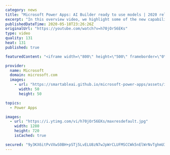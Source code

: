 ```yaml
---
category: news
title: "Microsoft Power Apps: AI Builder ready to use models | 2020 release wave 1 overview"
excerpt: "In this overview video, we highlight some of the new capabilities included in the latest update to Microsoft Power Apps, AI Builder ready to use models.     Here are the capabilities covered:   • Entity extraction helps you by identifying and extracting people, dates, places, locations, etc. from text"
publishedDateTime: 2020-05-18T23:26:26Z
originalUrl: "https://youtube.com/watch?v=h70jOr56EKs"
type: video
quality: 131
heat: 131
published: true

featuredContent: "<iframe width=\"800\" height=\"500\" frameborder=\"0\" src=\"https://www.youtube.com/embed/h70jOr56EKs\" allow=\"accelerometer; autoplay; encrypted-media; gyroscope; picture-in-picture\" allowfullscreen></iframe>"

provider:
  name: Microsoft
  domain: microsoft.com
  images:
    - url: "https://smartableai.github.io/microsoft-power-apps/assets/images/organizations/microsoft.com-50x50.jpg"
      width: 50
      height: 50

topics:
  - Power Apps

images:
  - url: "https://i.ytimg.com/vi/h70jOr56EKs/maxresdefault.jpg"
    width: 1280
    height: 720
    isCached: true

secured: "9y3KX6itPvVXwS0BH+pSTj5LvELU8zN7wJpWrCLUFMSCCWk5nElWrNvTghmU3QJKjB4j2mswV7eB938ZLWGUiqvruvvSpT2xdBW1EsrOoj8tbOZFlojGi98n8bw/PFqZa+TYa1hraBa1Y/cnUp7yu/YUKzSw/PJLWQEthVCUM+l+E3LYMVgjVIFffgO9qHSSAqWxcYfQd6gk+u4N8cvxjToro+sSirBBlSUJXKQ+hiDK7xZAW5Cr9Woz/WZRdYugC/grFITNiSpXmmWOMQ919KBgZvTANQ6i4mSweRuseWzYDMZJ8mGFvwtyrpeetPukdEk9QhWBZW3oL7aq4Ob9UAK1VS1aBgZEBRYy+rmSDBs7FUzAK1jLohf0kAplRky9GWz+dJIbkDNmHUQHcu0GSN/63m0/tgUaRZgGVBJ/18ghCGYWsUNGmRlIEFxE+k+8;Qdkbx8GIelGd8A9IJah7gw=="
---
```


